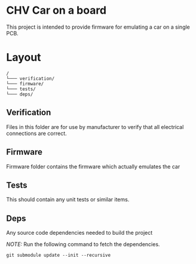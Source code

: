# CHV Car on a board
This project is intended to provide firmware for emulating a car on a single PCB.

# Layout
```
/
└─── verification/
└─── firmware/
└─── tests/
└─── deps/
```
## Verification
Files in this folder are for use by manufacturer to verify that all electrical connections are correct.

## Firmware
Firmware folder contains the firmware which actually emulates the car

## Tests
This should contain any unit tests or similar items.

## Deps
Any source code dependencies needed to build the project

_*NOTE:*_ Run the following command to fetch the dependencies.
```
git submodule update --init --recursive
```